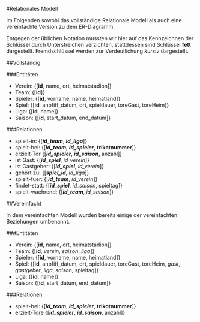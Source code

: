 #Relationales Modell

Im Folgenden sowohl das vollständige Relationale Modell als auch eine vereinfachte Version zu dem ER-Diagramm.

Entgegen der üblichen Notation mussten wir hier auf das Kennzeichnen der Schlüssel durch Unterstreichen verzichten, stattdessen sind Schlüssel **fett** dargestellt. Fremdschlüssel werden zur Verdeutlichung *kursiv* dargestellt.

##Vollständig

###Entitäten
* Verein: {[**id**, name, ort, heimatstadion]}
* Team: {[**id**]}
* Spieler: {[**id**, vorname, name, heimatland]}
* Spiel: {[**id**, anpfiff_datum, ort, spieldauer, toreGast, toreHeim]}
* Liga: {[**id**, name]}
* Saison: {[**id**, start_datum, end_datum]}

###Relationen

* spielt-in: {[***id_team***, ***id_liga***]}
* spielt-bei: {[***id_team***, ***id_spieler***, **trikotnummer**]}
* erzielt-Tor {[***id_spieler***, ***id_saison***, anzahl]}
* ist Gast: {[***id_spiel***, *id_verein*]}
* ist Gastgeber: {[***id_spiel***, *id_verein*]}
* gehört zu: {[***spiel_id***, *id_liga*]}
* spielt-fuer: {[***id_team***, *id_verein*]}
* findet-statt: {[***id_spiel***, *id_saison*, spieltag]}
* spielt-waehrend: {[***id_team***, *id_saison*]}

##Vereinfacht

In dem vereinfachten Modell wurden bereits einige der vereinfachten Beziehungen umbenannt.

###Entitäten
* Verein: {[**id**, name, ort, heimatstadion]}
* Team: {[**id**, *verein*, *saison*, *liga*]}
* Spieler: {[**id**, vorname, name, heimatland]}
* Spiel: {[**id**, anpfiff_datum, ort, spieldauer, toreGast, toreHeim, *gast*, *gastgeber*, *liga*, *saison*, spieltag]}
* Liga: {[**id**, name]}
* Saison: {[**id**, start_datum, end_datum]}

###Relationen

* spielt-bei: {[***id_team***, ***id_spieler***, **trikotnummer**]}
* erzielt-Tore {[***id_spieler***, ***id_saison***, anzahl]}
